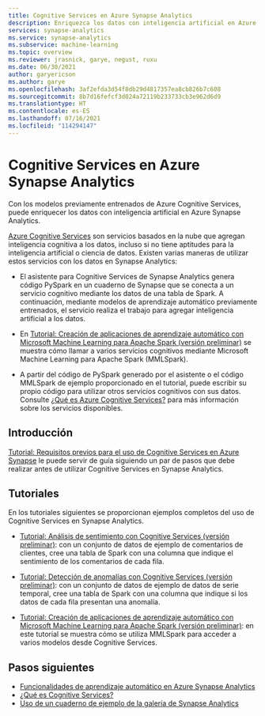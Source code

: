 ```yaml
---
title: Cognitive Services en Azure Synapse Analytics
description: Enriquezca los datos con inteligencia artificial en Azure Synapse Analytics mediante modelos previamente entrenados de Azure Cognitive Services.
services: synapse-analytics
ms.service: synapse-analytics
ms.subservice: machine-learning
ms.topic: overview
ms.reviewer: jrasnick, garye, negust, ruxu
ms.date: 06/30/2021
author: garyericson
ms.author: garye
ms.openlocfilehash: 3af2efda3d54f8db29d4817357ea8cb826b7c608
ms.sourcegitcommit: 8b7d16fefcf3d024a72119b233733cb3e962d6d9
ms.translationtype: HT
ms.contentlocale: es-ES
ms.lasthandoff: 07/16/2021
ms.locfileid: "114294147"
---
```

# <a name="cognitive-services-in-azure-synapse-analytics"></a>Cognitive Services en Azure Synapse Analytics

Con los modelos previamente entrenados de Azure Cognitive Services, puede enriquecer los datos con inteligencia artificial en Azure Synapse Analytics.

[Azure Cognitive Services](../../cognitive-services/what-are-cognitive-services.md) son servicios basados en la nube que agregan inteligencia cognitiva a los datos, incluso si no tiene aptitudes para la inteligencia artificial o ciencia de datos. Existen varias maneras de utilizar estos servicios con los datos en Synapse Analytics:

- El asistente para Cognitive Services de Synapse Analytics genera código PySpark en un cuaderno de Synapse que se conecta a un servicio cognitivo mediante los datos de una tabla de Spark. A continuación, mediante modelos de aprendizaje automático previamente entrenados, el servicio realiza el trabajo para agregar inteligencia artificial a los datos.

- En [Tutorial: Creación de aplicaciones de aprendizaje automático con Microsoft Machine Learning para Apache Spark (versión preliminar)](tutorial-build-applications-use-mmlspark.md) se muestra cómo llamar a varios servicios cognitivos mediante Microsoft Machine Learning para Apache Spark (MMLSpark).

- A partir del código de PySpark generado por el asistente o el código MMLSpark de ejemplo proporcionado en el tutorial, puede escribir su propio código para utilizar otros servicios cognitivos con sus datos. Consulte [¿Qué es Azure Cognitive Services?](../../cognitive-services/what-are-cognitive-services.md) para más información sobre los servicios disponibles.

## <a name="get-started"></a>Introducción

[Tutorial: Requisitos previos para el uso de Cognitive Services en Azure Synapse](tutorial-configure-cognitive-services-synapse.md) le puede servir de guía siguiendo un par de pasos que debe realizar antes de utilizar Cognitive Services en Synapse Analytics.

## <a name="tutorials"></a>Tutoriales

En los tutoriales siguientes se proporcionan ejemplos completos del uso de Cognitive Services en Synapse Analytics.

- [Tutorial: Análisis de sentimiento con Cognitive Services (versión preliminar)](tutorial-cognitive-services-sentiment.md): con un conjunto de datos de ejemplo de comentarios de clientes, cree una tabla de Spark con una columna que indique el sentimiento de los comentarios de cada fila.

- [Tutorial: Detección de anomalías con Cognitive Services (versión preliminar)](tutorial-cognitive-services-anomaly.md): con un conjunto de datos de ejemplo de datos de serie temporal, cree una tabla de Spark con una columna que indique si los datos de cada fila presentan una anomalía.

- [Tutorial: Creación de aplicaciones de aprendizaje automático con Microsoft Machine Learning para Apache Spark (versión preliminar)](tutorial-build-applications-use-mmlspark.md): en este tutorial se muestra cómo se utiliza MMLSpark para acceder a varios modelos desde Cognitive Services.

## <a name="next-steps"></a>Pasos siguientes

- [Funcionalidades de aprendizaje automático en Azure Synapse Analytics](what-is-machine-learning.md)
- [¿Qué es Cognitive Services?](../../cognitive-services/what-are-cognitive-services.md)
- [Uso de un cuaderno de ejemplo de la galería de Synapse Analytics](quickstart-gallery-sample-notebook.md)